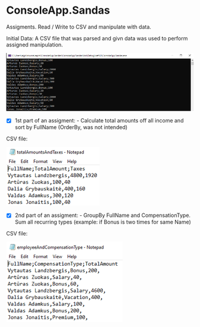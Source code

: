 # ConsoleApp.Sandas
Assigments.
Read / Write to CSV and manipulate with data.

Initial Data: A CSV file that was parsed and givn data was used to perform assigned manipulation.

![Screenshot](InitialData.png)

- [x] 1st part of an assigment: - Calculate total amounts off all income and sort by FullName (OrderBy, was not intended)

CSV file:

![Screenshot](csv1.png)

- [x] 2nd part of an assigment: - GroupBy FullName and CompensationType. Sum all recurring types (example: if Bonus is two times for same Name)

CSV file:

![Screenshot](csv2.png)
